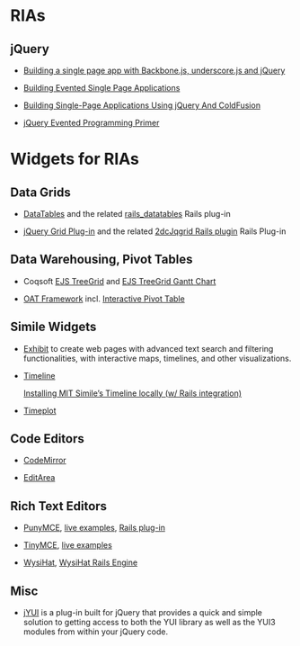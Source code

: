 # RIAs

## jQuery

  * [Building a single page app with Backbone.js, underscore.js and jQuery](http://andyet.net/blog/2010/oct/29/building-a-single-page-app-with-backbonejs-undersc/)

  * [Building Evented Single Page Applications](http://www.slideshare.net/jnunemaker/building-evented-single-page-applications)

  * [Building Single-Page Applications Using jQuery And ColdFusion](http://www.bennadel.com/blog/1730-Building-Single-Page-Applications-Using-jQuery-And-ColdFusion-With-Ben-Nadel-Video-Presentation-.htm)

  * [jQuery Evented Programming Primer](http://orderedlist.com/our-writing/resources/development/jquery-evented-programming-primer/)

# Widgets for RIAs

## Data Grids

  * [DataTables](http://www.datatables.net/) and the related
    [rails_datatables](http://github.com/phronos/rails_datatables) Rails plug-in

  * [jQuery Grid Plug-in](http://www.trirand.com/blog/) and the related
    [2dcJqgrid Rails plugin](http://www.2dconcept.com/jquery-grid-rails-plugin)
    Rails Plug-in

## Data Warehousing, Pivot Tables

  * Coqsoft [EJS TreeGrid](http://www.treegrid.com/) and
    [EJS TreeGrid Gantt Chart](http://www.tgantt.com/)

  * [OAT Framework](http://oat.openlinksw.com/)
    incl. [Interactive Pivot Table](http://oat.openlinksw.com/index.html?pivot)

## Simile Widgets

  * [Exhibit](http://www.simile-widgets.org/exhibit/) to create web pages
    with advanced text search and filtering functionalities, with interactive
    maps, timelines, and other visualizations.

  * [Timeline](http://www.simile-widgets.org/timeline/)

    [Installing MIT Simile’s Timeline locally (w/ Rails integration)](http://blog.localkinegrinds.com/2007/11/06/installing-mit-similes-timeline-locally-w-rails-integration/)

  * [Timeplot](http://www.simile-widgets.org/timeplot/)

## Code Editors

  * [CodeMirror](http://marijn.haverbeke.nl/codemirror/)

  * [EditArea](http://www.cdolivet.com/index.php?page=editArea)

## Rich Text Editors

  * [PunyMCE](http://code.google.com/p/punymce/),
    [live examples](http://www.moxieforge.net/examples/punymce/examples/),
    [Rails plug-in](http://github.com/imanel/puny_mce/)

  * [TinyMCE](http://tinymce.moxiecode.com/),
    [live examples](http://tinymce.moxiecode.com/examples/full.php)

  * [WysiHat](http://github.com/josh/wysihat/),
    [WysiHat Rails Engine](http://github.com/80beans/wysihat-engine)

## Misc

  * [jYUI](http://kickballcreative.com/jquery/plugins/jyui/) is a plug-in
    built for jQuery that provides a quick and simple solution to getting
    access to both the YUI library as well as the YUI3 modules from within
    your jQuery code.
